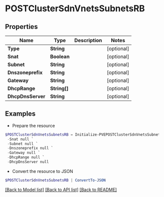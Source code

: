 # POSTClusterSdnVnetsSubnetsRB
## Properties

Name | Type | Description | Notes
------------ | ------------- | ------------- | -------------
**Type** | **String** |  | [optional] 
**Snat** | **Boolean** |  | [optional] 
**Subnet** | **String** |  | [optional] 
**Dnszoneprefix** | **String** |  | [optional] 
**Gateway** | **String** |  | [optional] 
**DhcpRange** | **String[]** |  | [optional] 
**DhcpDnsServer** | **String** |  | [optional] 

## Examples

- Prepare the resource
```powershell
$POSTClusterSdnVnetsSubnetsRB = Initialize-PVEPOSTClusterSdnVnetsSubnetsRB  -Type null `
 -Snat null `
 -Subnet null `
 -Dnszoneprefix null `
 -Gateway null `
 -DhcpRange null `
 -DhcpDnsServer null
```

- Convert the resource to JSON
```powershell
$POSTClusterSdnVnetsSubnetsRB | ConvertTo-JSON
```

[[Back to Model list]](../README.md#documentation-for-models) [[Back to API list]](../README.md#documentation-for-api-endpoints) [[Back to README]](../README.md)

